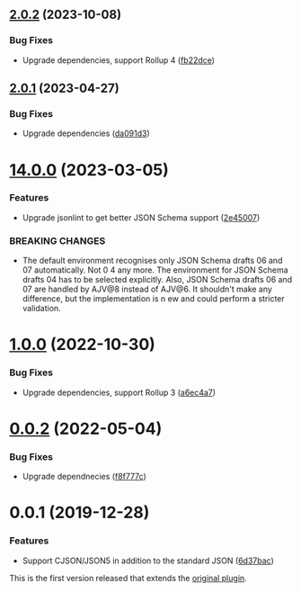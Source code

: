## [2.0.2](https://github.com/prantlf/rollup-plugin-jsonlint/compare/v2.0.1...v2.0.2) (2023-10-08)


### Bug Fixes

* Upgrade dependencies, support Rollup 4 ([fb22dce](https://github.com/prantlf/rollup-plugin-jsonlint/commit/fb22dce45679c8960166dadbfbb2032777586e7d))

## [2.0.1](https://github.com/prantlf/rollup-plugin-jsonlint/compare/v2.0.0...v2.0.1) (2023-04-27)


### Bug Fixes

* Upgrade dependencies ([da091d3](https://github.com/prantlf/rollup-plugin-jsonlint/commit/da091d354524244e597117036e73cc5d86d204d5))

# [14.0.0](https://github.com/prantlf/jsonlint/compare/v13.1.0...v14.0.0) (2023-03-05)

### Features

* Upgrade jsonlint to get better JSON Schema support ([2e45007](https://github.com/prantlf/jsonlint/commit/2e450078d14b06b1627e47e04a39b07722c81104))

### BREAKING CHANGES

* The default environment recognises only JSON Schema drafts 06 and 07 automatically. Not 0
4 any more. The environment for JSON Schema drafts 04 has to be selected explicitly. Also, JSON Schema drafts
06 and 07 are handled by AJV@8 instead of AJV@6. It shouldn't make any difference, but the implementation is n
ew and could perform a stricter validation.

# [1.0.0](https://github.com/prantlf/jsonlint/compare/v0.0.2...v1.0.0) (2022-10-30)

### Bug Fixes

* Upgrade dependencies, support Rollup 3 ([a6ec4a7](https://github.com/prantlf/jsonlint/commit/a6ec4a7ae64909a1ec8483e065ddff0b951e9e3c))

# [0.0.2](https://github.com/prantlf/jsonlint/compare/v0.0.1...v0.0.2) (2022-05-04)

### Bug Fixes

* Upgrade dependnecies ([f8f777c](https://github.com/prantlf/jsonlint/commit/f8f777c55ae27e3f17b7d68359733f737989a019))

# 0.0.1 (2019-12-28)

### Features

* Support CJSON/JSON5 in addition to the standard JSON ([6d37bac](https://github.com/prantlf/rollup-plugin-jsonlint/commit/6d37bac995edcc0639be6c0f2d9c85a61a5434a0))

This is the first version released that extends the [original plugin](https://github.com/rollup/plugins/tree/master/packages/json#rollupplugin-json).
